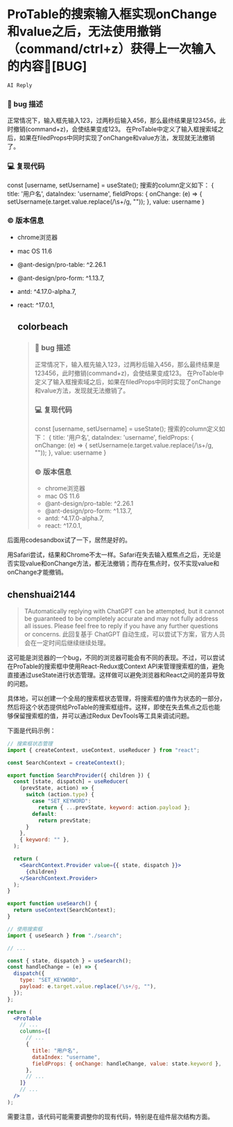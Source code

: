 # ProTable的搜索输入框实现onChange和value之后，无法使用撤销（command/ctrl+z）获得上一次输入的内容🐛[BUG]

`AI Reply`

### 🐛 bug 描述

正常情况下，输入框先输入123，过两秒后输入456，那么最终结果是123456，此时撤销(command+z)，会使结果变成123。
在ProTable中定义了输入框搜索域之后，如果在filedProps中同时实现了onChange和value方法，发现就无法撤销了。

### 💻 复现代码

const [username, setUsername] = useState();
搜索的column定义如下：
{
title: '用户名',
dataIndex: 'username',
fieldProps: {
onChange: (e) => {
setUsername(e.target.value.replace(/\s+/g, ""));
},
value: username
}

### © 版本信息

- chrome浏览器
- mac OS 11.6
- @ant-design/pro-table: ^2.26.1
- @ant-design/pro-form: ^1.13.7,
- antd: ^4.17.0-alpha.7,
- react: ^17.0.1,

  ## colorbeach

  > ### 🐛 bug 描述
  >
  > 正常情况下，输入框先输入123，过两秒后输入456，那么最终结果是123456，此时撤销(command+z)，会使结果变成123。 在ProTable中定义了输入框搜索域之后，如果在filedProps中同时实现了onChange和value方法，发现就无法撤销了。
  >
  > ### 💻 复现代码
  >
  > const [username, setUsername] = useState(); 搜索的column定义如下： { title: '用户名', dataIndex: 'username', fieldProps: { onChange: (e) => { setUsername(e.target.value.replace(/\s+/g, "")); }, value: username }
  >
  > ### © 版本信息
  >
  > - chrome浏览器
  > - mac OS 11.6
  > - @ant-design/pro-table: ^2.26.1
  > - @ant-design/pro-form: ^1.13.7,
  > - antd: ^4.17.0-alpha.7,
  > - react: ^17.0.1,

后面用codesandbox试了一下，居然是好的。

用Safari尝试，结果和Chrome不太一样。Safari在失去输入框焦点之后，无论是否实现value和onChange方法，都无法撤销；而存在焦点时，仅不实现value和onChange才能撤销。

## chenshuai2144

> TAutomatically replying with ChatGPT can be attempted, but it cannot be guaranteed to be completely accurate and may not fully address all issues. Please feel free to reply if you have any further questions or concerns.
> 此回复基于 ChatGPT 自动生成，可以尝试下方案，官方人员会在一定时间后继续继续处理。

这可能是浏览器的一个bug，不同的浏览器可能会有不同的表现。不过，可以尝试在ProTable的搜索框中使用React-Redux或Context API来管理搜索框的值，避免直接通过useState进行状态管理。这样做可以避免浏览器和React之间的差异导致的问题。

具体地，可以创建一个全局的搜索框状态管理，将搜索框的值作为状态的一部分，然后将这个状态提供给ProTable的搜索框组件。这样，即使在失去焦点之后也能够保留搜索框的值，并可以通过Redux DevTools等工具来调试问题。

下面是代码示例：

```jsx
// 搜索框状态管理
import { createContext, useContext, useReducer } from "react";

const SearchContext = createContext();

export function SearchProvider({ children }) {
  const [state, dispatch] = useReducer(
    (prevState, action) => {
      switch (action.type) {
        case "SET_KEYWORD":
          return { ...prevState, keyword: action.payload };
        default:
          return prevState;
      }
    },
    { keyword: "" },
  );

  return (
    <SearchContext.Provider value={{ state, dispatch }}>
      {children}
    </SearchContext.Provider>
  );
}

export function useSearch() {
  return useContext(SearchContext);
}

// 使用搜索框
import { useSearch } from "./search";

// ...

const { state, dispatch } = useSearch();
const handleChange = (e) => {
  dispatch({
    type: "SET_KEYWORD",
    payload: e.target.value.replace(/\s+/g, ""),
  });
};

return (
  <ProTable
    // ...
    columns={[
      // ...
      {
        title: "用户名",
        dataIndex: "username",
        fieldProps: { onChange: handleChange, value: state.keyword },
      },
      // ...
    ]}
    // ...
  />
);
```

需要注意，该代码可能需要调整你的现有代码，特别是在组件层次结构方面。
